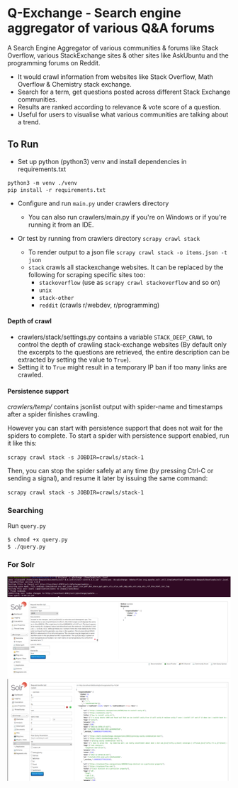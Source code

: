 # Q-Exchange - Search engine aggregator of various Q&A forums

A Search Engine Aggregator of various communities & forums like Stack Overflow, various StackExchange sites & other sites like AskUbuntu and the programming forums on Reddit.
- It would crawl information from websites like Stack Overflow, Math Overflow & Chemistry stack exchange.
- Search for a term, get questions posted across different Stack Exchange communities.
- Results are ranked according to relevance & vote score of a question.
- Useful for users to visualise what various communities are talking about a trend.

## To Run
- Set up python (python3) venv and install dependencies in requirements.txt
```
python3 -m venv ./venv 
pip install -r requirements.txt
```

- Configure and run `main.py` under crawlers directory
    - You can also run crawlers/main.py if you're on Windows or if you're running it from an IDE.

- Or test by running from crawlers directory
`scrapy crawl stack`
    - To render output to a json file
    `scrapy crawl stack -o items.json -t json`
    -  `stack` crawls all stackexchange websites. It can be replaced by the following for scraping specific sites too:
        - `stackoverflow` (use as `scrapy crawl stackoverflow` and so on)
        - `unix`
        - `stack-other`
        - `reddit` (crawls r/webdev, r/programming)
         
#### Depth of crawl
- crawlers/stack/settings.py contains a variable `STACK_DEEP_CRAWL` to control the depth of crawling stack-exchange websites (By default only the excerpts to the questions are retrieved, the entire description can be extracted by setting the value to `True`).
- Setting it to `True` might result in a temporary IP ban if too many links are crawled.

#### Persistence support
_crawlers/temp/_ contains jsonlist output with spider-name and timestamps after a spider finishes crawling.

However you can start with persistence support that does not wait for the spiders to complete.
To start a spider with persistence support enabled, run it like this:

`scrapy crawl stack -s JOBDIR=crawls/stack-1`

Then, you can stop the spider safely at any time (by pressing Ctrl-C or sending a signal), and resume it later by issuing the same command:

`scrapy crawl stack -s JOBDIR=crawls/stack-1`

### Searching

Run ```query.py```
    
    $ chmod +x query.py
    $ ./query.py

### For Solr

![alt text](screenshots/add_docs_from_terminal.png?raw=true)
![alt text](screenshots/add_docs_from_ui.png?raw=true)
![alt text](screenshots/query_index.png?raw=true)
